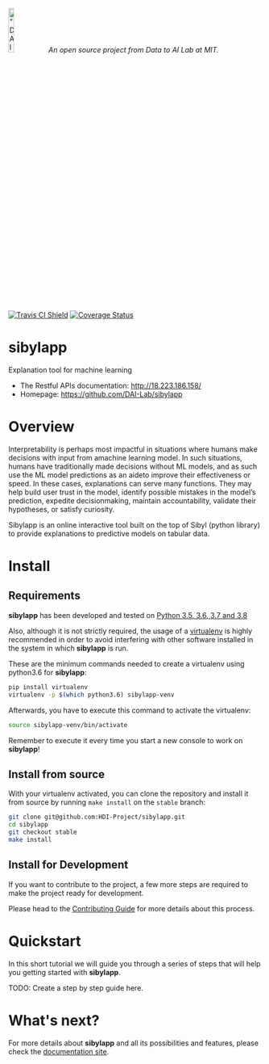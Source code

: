 <p align="left">
<img width=15% src="https://dai.lids.mit.edu/wp-content/uploads/2018/06/Logo_DAI_highres.png" alt=“DAI-Lab” />
<i>An open source project from Data to AI Lab at MIT.</i>
</p>

<!-- Uncomment these lines after releasing the package to PyPI for version and downloads badges -->
<!--[![PyPI Shield](https://img.shields.io/pypi/v/sibylapp.svg)](https://pypi.python.org/pypi/sibylapp)-->
<!--[![Downloads](https://pepy.tech/badge/sibylapp)](https://pepy.tech/project/sibylapp)-->

[![Travis CI Shield](https://travis-ci.org/HDI-Project/sibylapp.svg?branch=master)](https://travis-ci.org/HDI-Project/sibylapp)
[![Coverage Status](https://codecov.io/gh/HDI-Project/sibylapp/branch/master/graph/badge.svg)](https://codecov.io/gh/HDI-Project/sibylapp)

# sibylapp

Explanation tool for machine learning

<!-- - Documentation: https://HDI-Project.github.io/sibylapp -->

-   The Restful APIs documentation: http://18.223.186.158/
-   Homepage: https://github.com/DAI-Lab/sibylapp

# Overview

Interpretability is perhaps most impactful in situations where humans make decisions with input from amachine learning model. In such situations, humans have traditionally made decisions without ML models, and as such use the ML model predictions as an aideto improve their effectiveness or speed.
In these cases, explanations can serve many functions. They may help build user trust in the model, identify possible mistakes in the model’s prediction, expedite decisionmaking, maintain accountability, validate their hypotheses, or satisfy curiosity.

Sibylapp is an online interactive tool built on the top of Sibyl (python library) to provide explanations to predictive models on tabular data.

# Install

## Requirements

**sibylapp** has been developed and tested on [Python 3.5, 3.6, 3.7 and 3.8](https://www.python.org/downloads/)

Also, although it is not strictly required, the usage of a [virtualenv](https://virtualenv.pypa.io/en/latest/)
is highly recommended in order to avoid interfering with other software installed in the system
in which **sibylapp** is run.

These are the minimum commands needed to create a virtualenv using python3.6 for **sibylapp**:

```bash
pip install virtualenv
virtualenv -p $(which python3.6) sibylapp-venv
```

Afterwards, you have to execute this command to activate the virtualenv:

```bash
source sibylapp-venv/bin/activate
```

Remember to execute it every time you start a new console to work on **sibylapp**!

<!-- Uncomment this section after releasing the package to PyPI for installation instructions
## Install from PyPI

After creating the virtualenv and activating it, we recommend using
[pip](https://pip.pypa.io/en/stable/) in order to install **sibylapp**:

```bash
pip install sibylapp
```

This will pull and install the latest stable release from [PyPI](https://pypi.org/).
-->

## Install from source

With your virtualenv activated, you can clone the repository and install it from
source by running `make install` on the `stable` branch:

```bash
git clone git@github.com:HDI-Project/sibylapp.git
cd sibylapp
git checkout stable
make install
```

## Install for Development

If you want to contribute to the project, a few more steps are required to make the project ready
for development.

Please head to the [Contributing Guide](https://HDI-Project.github.io/sibylapp/contributing.html#get-started)
for more details about this process.

# Quickstart

In this short tutorial we will guide you through a series of steps that will help you
getting started with **sibylapp**.

TODO: Create a step by step guide here.

# What's next?

For more details about **sibylapp** and all its possibilities
and features, please check the [documentation site](https://HDI-Project.github.io/sibylapp/).
